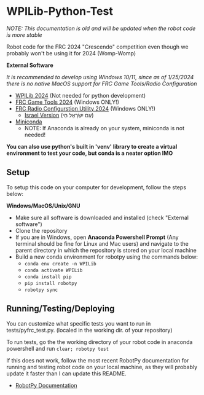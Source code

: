 # WPILib-Python-Test

_NOTE: This documentation is old and will be updated when the robot code is more stable_

Robot code for the FRC 2024 "Crescendo" competition even though we probably won't be using it for 2024 (Womp-Womp)

**External Software**

_It is recommended to develop using Windows 10/11, since as of 1/25/2024 there is no native MacOS support for FRC Game Tools/Radio Configuration_

- [WPILib 2024](https://github.com/wpilibsuite/allwpilib/releases/tag/v2024.2.1) (Not needed for python development)
- [FRC Game Tools 2024](https://www.ni.com/en/support/downloads/drivers/download.frc-game-tools.html#500107) (Windows ONLY!)
- [FRC Radio Configurstion Utility 2024](https://firstfrc.blob.core.windows.net/frc2024/Radio/FRC_Radio_Configuration_24_0_1.zip) (Windows ONLY!)
  - [Israel Version](https://firstfrc.blob.core.windows.net/frc2024/Radio/FRC_Radio_Configuration_24_0_1_IL.zip) (עַם יִשְׂרָאֵל חַי)
- [Miniconda](https://docs.conda.io/projects/miniconda/en/latest/miniconda-install.html)
  - NOTE: If Anaconda is already on your system, miniconda is not needed!

__You can also use python's built in 'venv' library to create a virtual environment to test your code, but conda is a neater option IMO__

## Setup

To setup this code on your computer for development, follow the steps below:

**Windows/MacOS/Unix/GNU**
- Make sure all software is downloaded and installed (check "External software")
- Clone the repository
- If you are in Windows, open **Anaconda Powershell Prompt** (Any terminal should be fine for Linux and Mac users) and navigate to the parent directory in which the repository is stored on your local machine
- Build a new conda environment for robotpy using the commands below:
  - `conda env create -n WPILib`
  - `conda activate WPILib`
  - `conda install pip`
  - `pip install robotpy`
  - `robotpy sync`

## Running/Testing/Deploying

You can customize what specific tests you want to run in tests/pyfrc_test.py. (localed in the working dir. of your repository)

To run tests, go the the working directory of your robot code in anaconda powershell and run `clear; robotpy test`

If this does not work, follow the most recent RobotPy documentation for running and testing robot code on your local machine, as they will probably update it faster than I can update this README.
- [RobotPy Documentation](https://robotpy.readthedocs.io/en/stable/)
